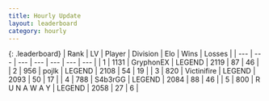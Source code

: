 ```yaml
---
title: Hourly Update
layout: leaderboard
category: hourly
---
```


{: .leaderboard}
| Rank | LV | Player | Division | Elo | Wins | Losses |
| --- | --- | --- | --- | --- | --- | --- |
| <span data-change="1">1</span> | 1131 | <span title="ID: 315148">GryphonEX</span> | LEGEND | <span data-change="22">2119</span> | <span data-change="3">87</span> | <span data-change="0">46</span> |
| <span data-change="-1">2</span> | 956 | <span title="ID: 4783">pojlk</span> | LEGEND | <span data-change="0">2108</span> | <span data-change="0">54</span> | <span data-change="0">19</span> |
| <span data-change="0">3</span> | 820 | <span title="ID: 112242">Victinifire</span> | LEGEND | <span data-change="0">2093</span> | <span data-change="0">50</span> | <span data-change="0">17</span> |
| <span data-change="0">4</span> | 788 | <span title="ID: 166888">S4b3rGG</span> | LEGEND | <span data-change="0">2084</span> | <span data-change="0">88</span> | <span data-change="0">46</span> |
| <span data-change="0">5</span> | 800 | <span title="ID: 66144">R U N A W A Y</span> | LEGEND | <span data-change="0">2058</span> | <span data-change="0">27</span> | <span data-change="0">6</span> |